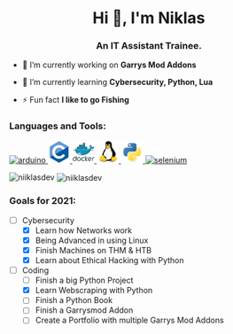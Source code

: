 <h1 align="center">Hi 👋, I'm Niklas</h1>
<h3 align="center">An IT Assistant Trainee.</h3>

- 🔭 I’m currently working on **Garrys Mod Addons**

- 🌱 I’m currently learning **Cybersecurity, Python, Lua**

- ⚡ Fun fact **I like to go Fishing**


<h3 align="left">Languages and Tools:</h3>
<p align="left"> <a href="https://www.arduino.cc/" target="_blank"> <img src="https://cdn.worldvectorlogo.com/logos/arduino-1.svg" alt="arduino" width="40" height="40"/> </a> <a href="https://www.cprogramming.com/" target="_blank"> <img src="https://raw.githubusercontent.com/devicons/devicon/master/icons/c/c-original.svg" alt="c" width="40" height="40"/> </a> <a href="https://www.docker.com/" target="_blank"> <img src="https://raw.githubusercontent.com/devicons/devicon/master/icons/docker/docker-original-wordmark.svg" alt="docker" width="40" height="40"/> </a> <a href="https://www.linux.org/" target="_blank"> <img src="https://raw.githubusercontent.com/devicons/devicon/master/icons/linux/linux-original.svg" alt="linux" width="40" height="40"/> </a> <a href="https://www.python.org" target="_blank"> <img src="https://raw.githubusercontent.com/devicons/devicon/master/icons/python/python-original.svg" alt="python" width="40" height="40"/> </a> <a href="https://www.selenium.dev" target="_blank"> <img src="https://raw.githubusercontent.com/detain/svg-logos/780f25886640cef088af994181646db2f6b1a3f8/svg/selenium-logo.svg" alt="selenium" width="40" height="40"/> </a> </p>

<p><img align="left" src="https://github-readme-stats.vercel.app/api/top-langs?username=niiklasdev&show_icons=true&theme=dark&locale=en&layout=compact" alt="niiklasdev" /></p>

<p>&nbsp;<img align="center" src="https://github-readme-stats.vercel.app/api?username=niiklasdev&show_icons=true&theme=dark&locale=en" alt="niiklasdev" /></p>


<h3 align="left">Goals for 2021:</h3>

- [ ] Cybersecurity
    - [x] Learn how Networks work
    - [x] Being Advanced in using Linux
    - [x] Finish Machines on THM & HTB
    - [x] Learn about Ethical Hacking with Python
- [ ] Coding
    - [ ] Finish a big Python Project
    - [x] Learn Webscraping with Python
    - [ ] Finish a Python Book
    - [ ] Finish a Garrysmod Addon
    - [ ] Create a Portfolio with multiple Garrys Mod Addons
